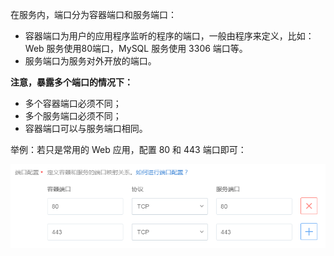 在服务内，端口分为容器端口和服务端口：

* 容器端口为用户的应用程序监听的程序的端口，一般由程序来定义，比如：Web 服务使用80端口，MySQL 服务使用 3306 端口等。
* 服务端口为服务对外开放的端口。

**注意，暴露多个端口的情况下：**

* 多个容器端口必须不同；
* 多个服务端口必须不同；
* 容器端口可以与服务端口相同。

举例：若只是常用的 Web 应用，配置 80 和 443 端口即可：

![](../image/配置端口-举例.png)